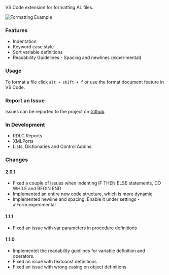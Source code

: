 VS Code extension for formatting AL files.

![Formatting Example](https://bytebucket.org/rasmustidselbak/al-formatter/raw/470a9f1d65f008614d7267d097335b919e359257/client/images/al_formatter.gif)


### Features
- Indentation
- Keyword case style
- Sort variable definitions
- Readability Guidelines - Spacing and newlines (experimental)

### Usage
To format a file click `alt + shift + f` or use the format document feature in VS Code.

### Report an Issue
Issues can be reported to the project on [Github](https://github.com/RasmusTidselbak/al-formatter/issues).

### In Development
- RDLC Reports
- XMLPorts
- Lists, Dictionaries and Control Addins

### Changes
#### 2.0.1
- Fixed a couple of issues when indenting IF THEN ELSE statements, DO WHILE and BEGIN END
- Implemented an entire new code structure, which is more dynamic
- Implemented newline and spacing. Enable it under settings - alForm.experimental

#### 1.1.1
- Fixed an issue with var parameters in procedure definitions

#### 1.1.0
- Implementet the readability guidlines for variable definition and operators.
- Fixed an issue with textconst definitions
- Fixed an issue with wrong casing on object definitions

